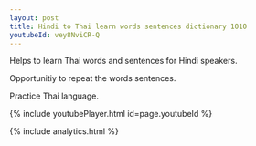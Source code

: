 ```yaml
---
layout: post
title: Hindi to Thai learn words sentences dictionary 1010 
youtubeId: vey8NviCR-Q
---
```

 
 
Helps to learn Thai words and sentences for Hindi speakers.

Opportunitiy to repeat the words sentences. 

Practice Thai language. 
 
{% include youtubePlayer.html id=page.youtubeId %}
 
 
{% include analytics.html %}